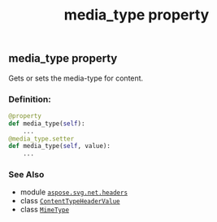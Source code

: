 ﻿---
title: media_type property
second_title: Aspose.SVG for Python via .NET API References
description: 
type: docs
weight: 40
url: /python-net/aspose.svg.net.headers/contenttypeheadervalue/media_type/
is_root: false
---

## media_type property


Gets or sets the media-type for content.
### Definition:
```python
@property
def media_type(self):
    ...
@media_type.setter
def media_type(self, value):
    ...
```

### See Also
* module [`aspose.svg.net.headers`](../../)
* class [`ContentTypeHeaderValue`](/svg/python-net/aspose.svg.net.headers/contenttypeheadervalue)
* class [`MimeType`](/svg/python-net/aspose.svg/mimetype)
